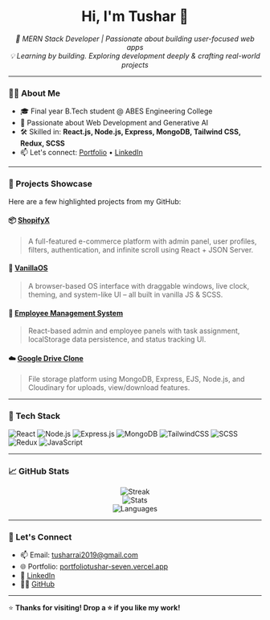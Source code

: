 <h1 align="center">Hi, I'm Tushar 👋</h1>
<p align="center">
  <i>🚀 MERN Stack Developer | Passionate about building user-focused web apps</i><br />
  <i>💡 Learning by building. Exploring development deeply & crafting real-world projects</i>
</p>

---

### 🧑‍💻 About Me

- 🎓 Final year B.Tech student @ ABES Engineering College  
- 💼 Passionate about Web Development and Generative AI  
- 🛠️ Skilled in: **React.js, Node.js, Express, MongoDB, Tailwind CSS, Redux, SCSS**  
- 📫 Let's connect: [Portfolio](https://portfoliotushar-seven.vercel.app/) • [LinkedIn](https://www.linkedin.com/in/tushar-rai-715700268/)  

---

### 🔨 Projects Showcase

Here are a few highlighted projects from my GitHub:

#### 📦 [ShopifyX](https://github.com/tushargithub52/ShopifyX)
> A full-featured e-commerce platform with admin panel, user profiles, filters, authentication, and infinite scroll using React + JSON Server.

#### 🧠 [VanillaOS](https://github.com/tushargithub52/VanillaOS)
> A browser-based OS interface with draggable windows, live clock, theming, and system-like UI – all built in vanilla JS & SCSS.

#### 📝 [Employee Management System](https://github.com/tushargithub52/employee-task-management)
> React-based admin and employee panels with task assignment, localStorage data persistence, and status tracking UI.

#### ☁️ [Google Drive Clone](https://github.com/tushargithub52/google-drive-clone)
> File storage platform using MongoDB, Express, EJS, Node.js, and Cloudinary for uploads, view/download features.

---

### 🚀 Tech Stack

![React](https://img.shields.io/badge/-React-61DAFB?logo=react&logoColor=black&style=flat)
![Node.js](https://img.shields.io/badge/-Node.js-339933?logo=node.js&logoColor=white&style=flat)
![Express.js](https://img.shields.io/badge/-Express-black?logo=express&logoColor=white&style=flat)
![MongoDB](https://img.shields.io/badge/-MongoDB-47A248?logo=mongodb&logoColor=white&style=flat)
![TailwindCSS](https://img.shields.io/badge/-TailwindCSS-06B6D4?logo=tailwindcss&logoColor=white&style=flat)
![SCSS](https://img.shields.io/badge/-SCSS-CC6699?logo=sass&logoColor=white&style=flat)
![Redux](https://img.shields.io/badge/-Redux-764ABC?logo=redux&logoColor=white&style=flat)
![JavaScript](https://img.shields.io/badge/-JavaScript-F7DF1E?logo=javascript&logoColor=black&style=flat)

---

### 📈 GitHub Stats

<p align="center">
  <img src="https://github-readme-streak-stats.herokuapp.com/?user=tushargithub52&theme=tokyonight" alt="Streak" />
  <br />
  <img src="https://github-readme-stats.vercel.app/api?username=tushargithub52&show_icons=true&theme=tokyonight" alt="Stats" />
  <br />
  <img src="https://github-readme-stats.vercel.app/api/top-langs/?username=tushargithub52&layout=compact&theme=tokyonight" alt="Languages" />
</p>

---

### 🤝 Let's Connect

- 📫 Email: tusharrai2019@gmail.com  
- 🌐 Portfolio: [portfoliotushar-seven.vercel.app](https://portfoliotushar-seven.vercel.app/)  
- 💼 [LinkedIn](https://www.linkedin.com/in/tushar-rai-715700268/)  
- 🧑‍💻 [GitHub](https://github.com/tushargithub52)

---

⭐ **Thanks for visiting! Drop a ⭐ if you like my work!**
